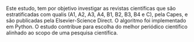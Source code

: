 Este estudo, tem por objetivo investigar as revistas científicas que são estratificadas com qualis (A1, A2, A3, A4, B1, B2, B3, B4 e C), pela Capes, e são publicadas pela Elsevier-Science Direct. O algoritmo foi implementado em Python. O estudo contribue para escolha do melhor periódico científico alinhado ao scopo de uma pesquisa científica.
